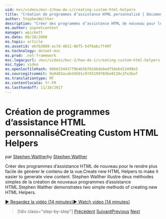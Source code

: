 ```yaml
---
uid: mvc/videos/mvc-2/how-do-i/creating-custom-html-helpers
title: "Création de programmes d’assistance HTML personnalisé | Documents Microsoft"
author: StephenWalther
description: "Créer des programmes d’assistance HTML de nouveau pour le rendre plus facile de générer le contenu de la vue. Stephen Walther illustre deux méthodes simples de la création de nouveaux programmes d’assistance HTML."
ms.author: aspnetcontent
manager: wpickett
ms.date: 08/20/2008
ms.topic: article
ms.assetid: e67b3889-ac7d-4811-8bf5-54f6abc7f49f
ms.technology: dotnet-mvc
ms.prod: .net-framework
msc.legacyurl: /mvc/videos/mvc-2/how-do-i/creating-custom-html-helpers
msc.type: video
ms.openlocfilehash: 8066334437f9b4b56f0246de9a4f58e6d13499e5
ms.sourcegitcommit: 9a9483aceb34591c97451997036a9120c3fe2baf
ms.translationtype: MT
ms.contentlocale: fr-FR
ms.lasthandoff: 11/10/2017
---
```

<a name="creating-custom-html-helpers"></a><span data-ttu-id="f87f9-104">Création de programmes d’assistance HTML personnalisé</span><span class="sxs-lookup"><span data-stu-id="f87f9-104">Creating Custom HTML Helpers</span></span>
====================
<span data-ttu-id="f87f9-105">par [Stephen Walther](https://github.com/StephenWalther)</span><span class="sxs-lookup"><span data-stu-id="f87f9-105">by [Stephen Walther](https://github.com/StephenWalther)</span></span>

<span data-ttu-id="f87f9-106">Créer des programmes d’assistance HTML de nouveau pour le rendre plus facile de générer le contenu de la vue.</span><span class="sxs-lookup"><span data-stu-id="f87f9-106">Create new HTML Helpers to make it easier to generate view content.</span></span> <span data-ttu-id="f87f9-107">Stephen Walther illustre deux méthodes simples de la création de nouveaux programmes d’assistance HTML.</span><span class="sxs-lookup"><span data-stu-id="f87f9-107">Stephen Walther demonstrates two simple methods of creating new HTML Helpers.</span></span>

[<span data-ttu-id="f87f9-108">&#9654; Regardez la vidéo (14 minutes)</span><span class="sxs-lookup"><span data-stu-id="f87f9-108">&#9654; Watch video (14 minutes)</span></span>](https://channel9.msdn.com/Blogs/ASP-NET-Site-Videos/creating-custom-html-helpers)

>[!div class="step-by-step"]
<span data-ttu-id="f87f9-109">[Précédent](creating-unit-tests-for-aspnet-mvc-applications.md)
[Suivant](creating-model-classes-with-linq-to-sql.md)</span><span class="sxs-lookup"><span data-stu-id="f87f9-109">[Previous](creating-unit-tests-for-aspnet-mvc-applications.md)
[Next](creating-model-classes-with-linq-to-sql.md)</span></span>
